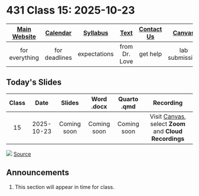 # 431 Class 15: 2025-10-23

[Main Website](https://thomaselove.github.io/431-2025/) | [Calendar](https://thomaselove.github.io/431-2025/calendar.html) | [Syllabus](https://thomaselove.github.io/431-syllabus-2025/) | [Text](https://thomaselove.github.io/431-book/) | [Contact Us](https://thomaselove.github.io/431-2025/contact.html) | [Canvas](https://canvas.case.edu) | [Data and Code](https://github.com/THOMASELOVE/431-data)
:-----------: | :--------------: | :----------: | :---------: | :-------------: | :-----------: | :------------:
for everything | for deadlines | expectations | from Dr. Love | get help | lab submission | for downloads

## Today's Slides

Class | Date | Slides | Word .docx | Quarto .qmd | Recording
:---: | :--------: | :------: | :------: | :------: | :-------------:
15 | 2025-10-23 | Coming soon | Coming soon | Coming soon | Visit [Canvas](https://canvas.case.edu/), select **Zoom** and **Cloud Recordings**

<!-- 

15 | 2025-10-23 | **[Slides 15](https://thomaselove.github.io/431-slides-2025/class15.html)** | **[Word 15](https://thomaselove.github.io/431-slides-2025/class15w.docx)** | **[Code 15](https://github.com/THOMASELOVE/431-slides-2025/blob/main/class15.qmd)** | Visit [Canvas](https://canvas.case.edu/), select **Zoom** and **Cloud Recordings**

-->

![](https://imgs.xkcd.com/comics/frequentists_vs_bayesians.png) [Source](https://xkcd.com/1132/)

## Announcements

1. This section will appear in time for class. 
